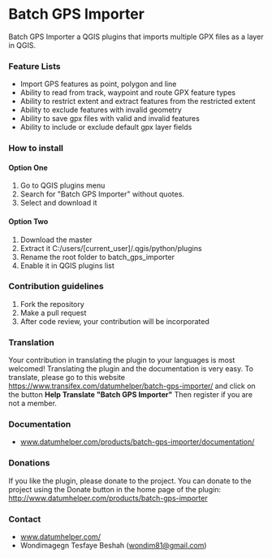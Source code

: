 # Batch GPS Importer #

Batch GPS Importer a QGIS plugins that imports multiple GPX files as a layer in QGIS.

### Feature Lists ###

* Import GPS features as point, polygon and line
* Ability to read from track, waypoint and route GPX feature types 
* Ability to restrict extent and extract features from the restricted extent
* Ability to exclude features with invalid geometry
* Ability to save gpx files with valid and invalid features
* Ability to include or exclude default gpx layer fields

### How to install ###

#### Option One

1. Go to QGIS plugins menu
2. Search for "Batch GPS Importer" without quotes.
3. Select and download it

#### Option Two

1. Download the master
2. Extract it C:/users/[current_user]/.qgis/python/plugins
3. Rename the root folder to batch_gps_importer
4. Enable it in QGIS plugins list

### Contribution guidelines ###

1. Fork the repository
2. Make a pull request
3. After code review, your contribution will be incorporated

### Translation ###

Your contribution in translating the plugin to your languages is most welcomed!
Translating the plugin and the documentation is very easy.
To translate, please go to this website https://www.transifex.com/datumhelper/batch-gps-importer/ and
click on the button **Help Translate "Batch GPS Importer"** Then register if you are not a member.

### Documentation ###

* www.datumhelper.com/products/batch-gps-importer/documentation/


### Donations ###

If you like the plugin, please donate to the project.
You can donate to the project using the Donate button in the home page of the plugin:
http://www.datumhelper.com/products/batch-gps-importer

### Contact ###

* www.datumhelper.com/
* Wondimagegn Tesfaye Beshah (wondim81@gmail.com)

